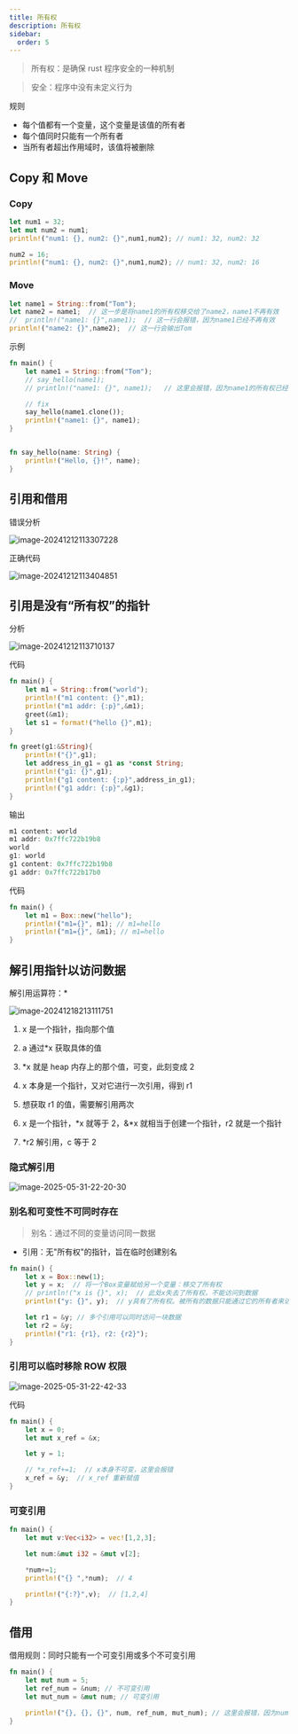 ```yaml
---
title: 所有权
description: 所有权
sidebar:
  order: 5
---
```


> 所有权：是确保 rust 程序安全的一种机制

> 安全：程序中没有未定义行为

规则

- 每个值都有一个变量，这个变量是该值的所有者
- 每个值同时只能有一个所有者
- 当所有者超出作用域时，该值将被删除

## Copy 和 Move

### Copy

```rust
let num1 = 32;
let mut num2 = num1;
println!("num1: {}, num2: {}",num1,num2); // num1: 32, num2: 32

num2 = 16;
println!("num1: {}, num2: {}",num1,num2); // num1: 32, num2: 16
```

### Move

```rust
let name1 = String::from("Tom");
let name2 = name1;  // 这一步是将name1的所有权移交给了name2，name1不再有效
//  println!("name1: {}",name1);  // 这一行会报错，因为name1已经不再有效
println!("name2: {}",name2);  // 这一行会输出Tom
```

示例

```rust
fn main() {
    let name1 = String::from("Tom");
    // say_hello(name1);
    // println!("name1: {}", name1);   // 这里会报错，因为name1的所有权已经被移交给了say_hello函数，所以name1已经无效了

    // fix
    say_hello(name1.clone());
    println!("name1: {}", name1);
}


fn say_hello(name: String) {
    println!("Hello, {}!", name);
}
```

## 引用和借用

错误分析

![image-20241212113307228](./assets/image-20241212113307228.png)

正确代码

![image-20241212113404851](./assets/image-20241212113404851.png)

## 引用是没有“所有权”的指针

分析

![image-20241212113710137](./assets/image-20241212113710137.png)

代码

```rust
fn main() {
    let m1 = String::from("world");
    println!("m1 content: {}",m1);
    println!("m1 addr: {:p}",&m1);
    greet(&m1);
    let s1 = format!("hello {}",m1);
}

fn greet(g1:&String){
    println!("{}",g1);
    let address_in_g1 = g1 as *const String;
    println!("g1: {}",g1);
    println!("g1 content: {:p}",address_in_g1);
    println!("g1 addr: {:p}",&g1);
}
```

输出

```rust
m1 content: world
m1 addr: 0x7ffc722b19b8
world
g1: world
g1 content: 0x7ffc722b19b8
g1 addr: 0x7ffc722b17b0
```

代码

```rust
fn main() {
    let m1 = Box::new("hello");
    println!("m1={}", m1); // m1=hello
    println!("m1={}", &m1); // m1=hello
}
```

## 解引用指针以访问数据

解引用运算符：\*

![image-20241218213111751](./assets/image-20241218213111751.png)

1. x 是一个指针，指向那个值
2. a 通过\*x 获取具体的值
3. \*x 就是 heap 内存上的那个值，可变，此刻变成 2

4. x 本身是一个指针，又对它进行一次引用，得到 r1
5. 想获取 r1 的值，需要解引用两次

6. x 是一个指针，*x 就等于 2，&*x 就相当于创建一个指针，r2 就是一个指针
7. \*r2 解引用，c 等于 2

### 隐式解引用

![image-2025-05-31-22-20-30](./assets/image-2025-05-31-22-20-30.png)

### 别名和可变性不可同时存在

> 别名：通过不同的变量访问同一数据

- 引用：无"所有权"的指针，旨在临时创建别名

```rust
fn main() {
    let x = Box::new(1);
    let y = x;  // 将一个Box变量赋给另一个变量：移交了所有权
    // println!("x is {}", x);  // 此处x失去了所有权，不能访问到数据
    println!("y: {}", y);  // y具有了所有权。被所有的数据只能通过它的所有者来访问

    let r1 = &y; // 多个引用可以同时访问一块数据
    let r2 = &y;
    println!("r1: {r1}, r2: {r2}");
}
```

### 引用可以临时移除 ROW 权限

![image-2025-05-31-22-42-33](./assets/image-2025-05-31-22-42-33.png)

代码

```rust
fn main() {
    let x = 0;
    let mut x_ref = &x;

    let y = 1;

    // *x_ref+=1;  // x本身不可变，这里会报错
    x_ref = &y;  // x_ref 重新赋值
}
```

### 可变引用

```rust
fn main() {
    let mut v:Vec<i32> = vec![1,2,3];

    let num:&mut i32 = &mut v[2];

    *num+=1;
    println!("{} ",*num);  // 4

    println!("{:?}",v);  // [1,2,4]
}
```

## 借用

借用规则：同时只能有一个可变引用或多个不可变引用

```rust
fn main() {
    let mut num = 5;
    let ref_num = &num; // 不可变引用
    let mut_num = &mut num; // 可变引用

    println!("{}, {}, {}", num, ref_num, mut_num); // 这里会报错，因为num被不可变引用，所以不能被可变引用
}
```
